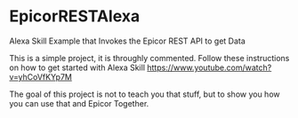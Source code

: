 # EpicorRESTAlexa
Alexa Skill Example that Invokes the Epicor REST API to get Data

This is a simple project, it is throughly commented. 
Follow these instructions on how to get started with Alexa Skill 
https://www.youtube.com/watch?v=yhCoVfKYp7M

The goal of this project is not to teach you that stuff, but to show you how you can use that and Epicor Together.
